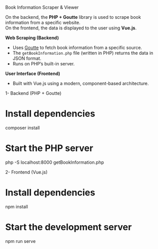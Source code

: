 Book Information Scraper & Viewer

On the backend, the **PHP + Goutte** library is used to scrape book information from a specific website.  
On the frontend, the data is displayed to the user using **Vue.js**.


**Web Scraping (Backend)**
- Uses [Goutte](https://github.com/FriendsOfPHP/Goutte) to fetch book information from a specific source.  
- The `getBookInformation.php` file (written in PHP) returns the data in JSON format.  
- Runs on PHP’s built-in server.
  

**User Interface (Frontend)**
- Built with Vue.js using a modern, component-based architecture.  



1- Backend (PHP + Goutte)

# Install dependencies
composer install

# Start the PHP server
php -S localhost:8000 getBookInformation.php


2- Frontend (Vue.js)

# Install dependencies
npm install

# Start the development server
npm run serve
